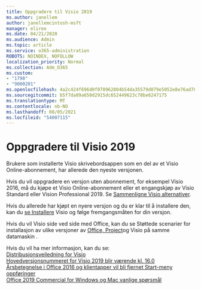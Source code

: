 ```yaml
---
title: Oppgradere til Visio 2019
ms.author: janellem
author: janellemcintosh-msft
manager: eliree
ms.date: 04/21/2020
ms.audience: Admin
ms.topic: article
ms.service: o365-administration
ROBOTS: NOINDEX, NOFOLLOW
localization_priority: Normal
ms.collection: Adm_O365
ms.custom:
- "1798"
- "9000201"
ms.openlocfilehash: 4a2c424f696d0f078962804b54da35579d079e5052e8e76ad7803b093e0f6d7e
ms.sourcegitcommit: b5f7da89a650d2915dc652449623c78be6247175
ms.translationtype: MT
ms.contentlocale: nb-NO
ms.lasthandoff: 08/05/2021
ms.locfileid: "54007115"
---
```

# <a name="upgrade-to-visio-2019"></a>Oppgradere til Visio 2019

Brukere som installerte Visio skrivebordsappen som en del av et Visio Online-abonnement, har allerede den nyeste versjonen. 

Hvis du vil oppgradere en versjon uten abonnement, for eksempel Visio 2016, må du kjøpe et Visio Online-abonnement eller et engangskjøp av Visio Standard eller Vision Professional 2019. Se [Sammenligne Visio alternativer](https://products.office.com/visio/microsoft-visio-plans-and-pricing-compare-visio-options).

Hvis du allerede har kjøpt en nyere versjon og du er klar til å installere den, kan du [se Installere](https://support.office.com/article/f98f21e3-aa02-4827-9167-ddab5b025710?wt.mc_id=OfficeAdm_ClientDIA_Alchemy1798) Visio og følge fremgangsmåten for din versjon. 

Hvis du vil Visio side ved side med Office, kan du se Støttede scenarier for installasjon av ulike versjoner av [Office, Project](https://docs.microsoft.com/deployoffice/install-different-office-visio-and-project-versions-on-the-same-computer)og Visio på samme datamaskin .

Hvis du vil ha mer informasjon, kan du se:<br>
[Distribusjonsveiledning for Visio](https://docs.microsoft.com/deployoffice/deployment-guide-for-visio)<br>
[Hovedversjonsnummeret for Visio 2019 blir værende kl. 16.0](https://docs.microsoft.com/deployoffice/office2019/overview#whats-stayed-the-same-in-office-2019)<br>
[Årsbetegnelse i Office 2016 og klientapper vil bli fjernet Start-meny oppføringer](https://support.office.com/article/8fe5e052-76d2-49de-af30-2e84ed3da907?wt.mc_id=OfficeAdm_ClientDIA_Alchemy1798)<br>
[Office 2019 Commercial for Windows og Mac vanlige spørsmål](https://support.microsoft.com/help/4133312) 
